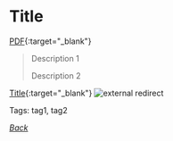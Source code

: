 # Title

[PDF](../docs/pdf.pdf){:target="_blank"}

> Description 1
>
> Description 2

[Title](https://www.info-site.com/doc){:target="_blank"} ![external redirect](../../img/ext-redir.png)

Tags: tag1, tag2

[_Back_](../)
